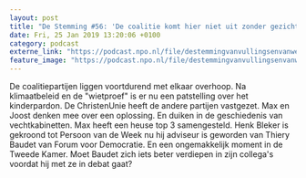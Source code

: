 ```yaml
---
layout: post
title: "De Stemming #56: 'De coalitie komt hier niet uit zonder gezichtsverlies'"
date: Fri, 25 Jan 2019 13:20:06 +0100
category: podcast
externe_link: "https://podcast.npo.nl/file/destemmingvanvullingsenvanweezel/3794/nporadio1_destemmingvanvullingsenvanweezel_20190125_de-stemming-56-de-coalitie-komt-hier-niet-uit-zonder-gezichtsverlies_5Z1WDC.mp3"
feature_image: "https://podcast.npo.nl/file/destemmingvanvullingsenvanweezel/3794/nporadio1_destemmingvanvullingsenvanweezel_20190125_de-stemming-56-de-coalitie-komt-hier-niet-uit-zonder-gezichtsverlies_5Z1WDC.mp3"
---
```


De coalitiepartijen liggen voortdurend met elkaar overhoop. Na klimaatbeleid en de "wietproef" is er nu een patstelling over het kinderpardon. De ChristenUnie heeft de andere partijen vastgezet. Max en Joost denken mee over een oplossing. En duiken in de geschiedenis van vechtkabinetten. Max heeft een heuse top 3 samengesteld. Henk Bleker is gekroond tot Persoon van de Week nu hij adviseur is geworden van Thiery Baudet van Forum voor Democratie. En een ongemakkelijk moment in de Tweede Kamer. Moet Baudet zich iets beter verdiepen in zijn collega's voordat hij met ze in debat gaat?

